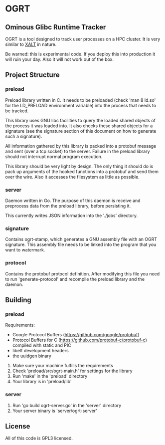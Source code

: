 # OGRT

## Ominous Glibc Runtime Tracker

OGRT is a tool designed to track user processes on a HPC cluster.
It is very similar to [XALT](https://github.com/Fahey-McLay/xalt) in nature.

Be warned: this is experimental code. If you deploy this into production
it will ruin your day. Also it will not work out of the box.

## Project Structure

### preload

Preload library written in C. It needs to be preloaded (check 'man 8 ld.so'
for the LD_PRELOAD environment variable) into the process that needs to
be tracked.

This library uses GNU libc facilities to query the loaded shared objects
of the process it was loaded into. It also checks these shared objects
for a signature (see the signature section of this document on how to
generate such a signature).

All information gathered by this library is packed into a protobuf message
and sent (over a tcp socket) to the server. Failure in the preload library
should not interrupt normal program execution.

This library should be very light by design. The only thing it should do
is pack up arguments of the hooked functions into a protobuf and send
them over the wire. Also it accesses the filesystem as little as
possible.

### server

Daemon written in Go. The purpose of this daemon is receive and
preprocess data from the preload library, before persisting it.

This currently writes JSON information into the './jobs' directory.

### signature

Contains ogrt-stamp, which generates a GNU assembly file with an OGRT
signature. This assembly file needs to be linked into the program that
you want to watermark.

### protocol

Contains the protobuf protocol definition. After modifying this file you
need to run 'generate-protocol' and recompile the preload library and
the daemon.

## Building

### preload

Requirements:

- Google Protocol Buffers (https://github.com/google/protobuf)
- Protocol Buffers for C (https://github.com/protobuf-c/protobuf-c) compiled with static and PIC
- libelf development headers
- the uuidgen binary

1. Make sure your machine fulfills the requirements
2. Check 'preload/src/ogrt-main.h' for settings for the library
3. Run 'make' in the 'preload' directory
4. Your library is in 'preload/lib'

### server

1. Run 'go build ogrt-server.go' in the 'server' directory
2. Your server binary is 'server/ogrt-server'

## License

All of this code is GPL3 licensed.
